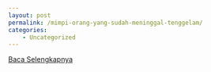 ```yaml
---
layout: post
permalink: /mimpi-orang-yang-sudah-meninggal-tenggelam/
categories:
    - Uncategorized
---
```


[Baca Selengkapnya](/09)